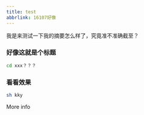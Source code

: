 ```yaml
---
title: test
abbrlink: 16107好像
---
```


我是来测试一下我的摘要怎么样了，究竟准不准确截至？

 <!-- more --> 

### 好像这就是个标题

``` bash
cd xxx？？？
```



### 看看效果

``` bash
sh kky
```

More info
